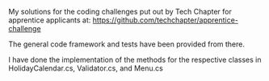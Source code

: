 My solutions for the coding challenges put out by Tech Chapter for apprentice applicants at: https://github.com/techchapter/apprentice-challenge

The general code framework and tests have been provided from there.

I have done the implementation of the methods for the respective classes in HolidayCalendar.cs, Validator.cs, and Menu.cs

